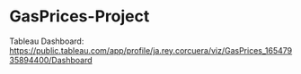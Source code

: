 # GasPrices-Project

Tableau Dashboard: https://public.tableau.com/app/profile/ja.rey.corcuera/viz/GasPrices_16547935894400/Dashboard
